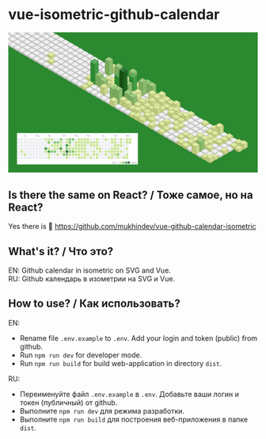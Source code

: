 # vue-isometric-github-calendar

![github calendar isometric](./doc/assets/github-calendar-isometric.jpg)

## Is there the same on React? / Тоже самое, но на React?
Yes there is 🙂 https://github.com/mukhindev/vue-github-calendar-isometric

## What's it? / Что это?

EN: Github calendar in isometric on SVG and Vue.  
RU: Github календарь в изометрии на SVG и Vue.

## How to use? / Как использовать?

EN:

* Rename file `.env.example` to `.env`. Add your login and token (public) from github.
* Run `npm run dev` for developer mode.
* Run `npm run build` for build web-application in directory `dist`.

RU: 

* Переименуйте файл `.env.example` в `.env`. Добавьте ваши логин и токен (публичный) от github.
* Выполните `npm run dev` для режима разработки.
* Выполните `npm run build` для построения веб-приложения в папке `dist`.
